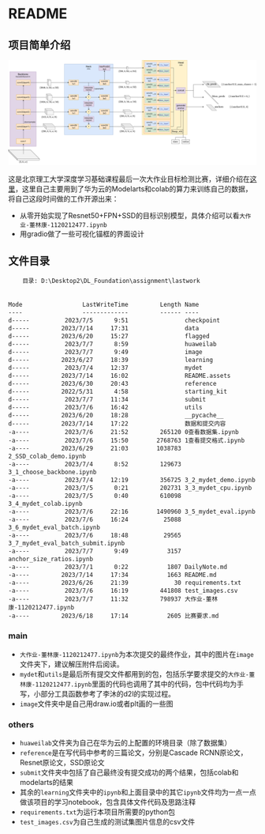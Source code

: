 # README

## 项目简单介绍

![Resnet50_FPN_SSD](README.assets/Resnet50_FPN_SSD.png)

这是北京理工大学深度学习基础课程最后一次大作业目标检测比赛，详细介绍在[这里](./比赛要求)，这里自己主要用到了华为云的Modelarts和colab的算力来训练自己的数据，将自己这段时间做的工作开源出来：

- 从零开始实现了Resnet50+FPN+SSD的目标识别模型，具体介绍可以看`大作业-董林康-1120212477.ipynb`
- 用gradio做了一些可视化锚框的界面设计

## 文件目录

```shell
    目录: D:\Desktop2\DL_Foundation\assignment\lastwork


Mode                 LastWriteTime         Length Name
----                 -------------         ------ ----
d-----          2023/7/5      9:51                checkpoint
d-----         2023/7/14     17:31                data
d-----         2023/6/20     15:27                flagged
d-----          2023/7/7      8:59                huaweilab
d-----          2023/7/7      9:49                image
d-----         2023/6/27     18:39                learning
d-----          2023/7/4     12:37                mydet
d-----         2023/7/14     16:02                README.assets
d-----         2023/6/30     20:43                reference
d-----         2022/5/31      4:58                starting_kit
d-----          2023/7/7     11:34                submit
d-----          2023/7/6     16:42                utils
d-----         2023/6/20     18:28                __pycache__
d-----         2023/7/14     17:22                数据和提交内容
-a----          2023/7/6     21:52         265120 0查看数据集.ipynb
-a----          2023/7/6     15:50        2768763 1查看提交格式.ipynb
-a----         2023/6/29     21:03        1038783 2_SSD_colab_demo.ipynb
-a----          2023/7/4      8:52         129673 3_1_choose_backbone.ipynb
-a----          2023/7/4     12:19         356725 3_2_mydet_demo.ipynb
-a----          2023/7/5      0:21         202731 3_3_mydet_cpu.ipynb
-a----          2023/7/5      0:40         610098 3_4_mydet_colab.ipynb
-a----          2023/7/6     22:16        1490960 3_5_mydet_eval.ipynb
-a----          2023/7/6     16:24          25088 3_6_mydet_eval_batch.ipynb
-a----          2023/7/6     18:48          29565 3_7_mydet_eval_batch_submit.ipynb
-a----          2023/7/7      9:49           3157 anchor_size_ratios.ipynb
-a----          2023/7/1      0:22           1807 DailyNote.md
-a----         2023/7/14     17:34           1663 README.md
-a----         2023/6/26     21:39             30 requirements.txt
-a----          2023/7/6     16:19         441808 test_images.csv
-a----          2023/7/7     11:32         798937 大作业-董林康-1120212477.ipynb
-a----         2023/6/18     17:14           2605 比赛要求.md
```

### main

- `大作业-董林康-1120212477.ipynb`为本次提交的最终作业，其中的图片在`image`文件夹下，建议解压附件后阅读。
- `mydet`和`utils`是最后所有提交文件都用到的包，包括乐学要求提交的`大作业-董林康-1120212477.ipynb`里面的代码也调用了其中的代码，包中代码均为手写，小部分工具函数参考了李沐的d2l的实现过程。
- `image`文件夹中是自己用draw.io或者plt画的一些图

### others

- `huaweilab`文件夹为自己在华为云的上配置的环境目录（除了数据集）
- `reference`是在写代码中参考的三篇论文，分别是Cascade RCNN原论文，Resnet原论文，SSD原论文
- `submit`文件夹中包括了自己最终没有提交成功的两个结果，包括colab和modelarts的结果
- 其余的`learning`文件夹中的`ipynb`和上面目录中的其它`ipynb`文件均为一点一点做该项目的学习notebook，包含具体文件代码及思路注释
- `requirements.txt`为运行本项目所需要的python包
- `test_images.csv`为自己生成的测试集图片信息的csv文件
